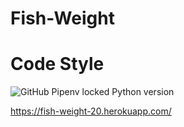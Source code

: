 # Fish-Weight

# Code Style
![GitHub Pipenv locked Python version](https://img.shields.io/github/pipenv/locked/python-version/python/3.6)

https://fish-weight-20.herokuapp.com/

